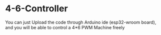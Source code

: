 # 4-6-Controller

You can just Upload the code through Arduino ide (esp32-wroom board), and you will be able to control a 4*6 PWM Machine freely

